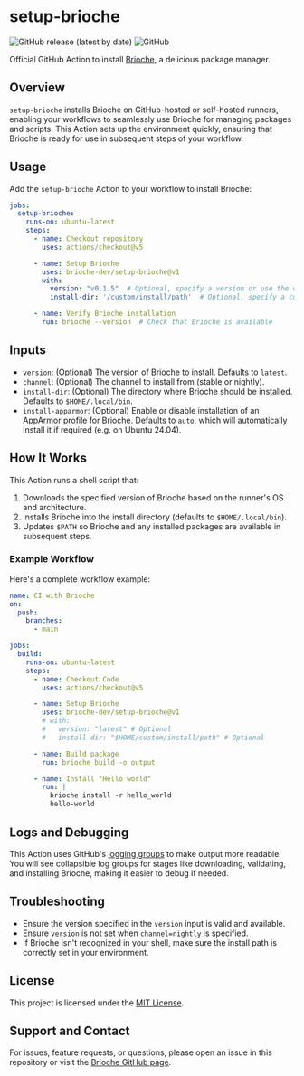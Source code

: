 # setup-brioche

![GitHub release (latest by date)](https://img.shields.io/github/v/release/brioche-dev/setup-brioche) ![GitHub](https://img.shields.io/github/license/brioche-dev/setup-brioche)

Official GitHub Action to install [Brioche](https://brioche.dev/), a delicious package manager.

## Overview

`setup-brioche` installs Brioche on GitHub-hosted or self-hosted runners, enabling your workflows to seamlessly use Brioche for managing packages and scripts. This Action sets up the environment quickly, ensuring that Brioche is ready for use in subsequent steps of your workflow.

## Usage

Add the `setup-brioche` Action to your workflow to install Brioche:

```yaml
jobs:
  setup-brioche:
    runs-on: ubuntu-latest
    steps:
      - name: Checkout repository
        uses: actions/checkout@v5

      - name: Setup Brioche
        uses: brioche-dev/setup-brioche@v1
        with:
          version: "v0.1.5"  # Optional, specify a version or use the default (latest)
          install-dir: '/custom/install/path'  # Optional, specify a custom installation path

      - name: Verify Brioche installation
        run: brioche --version  # Check that Brioche is available
```

## Inputs

- `version`: (Optional) The version of Brioche to install. Defaults to `latest`.
- `channel`: (Optional) The channel to install from (stable or nightly).
- `install-dir`: (Optional) The directory where Brioche should be installed. Defaults to `$HOME/.local/bin`.
- `install-apparmor`: (Optional) Enable or disable installation of an AppArmor profile for Brioche. Defaults to `auto`, which will automatically install it if required (e.g. on Ubuntu 24.04).

## How It Works

This Action runs a shell script that:

1. Downloads the specified version of Brioche based on the runner's OS and architecture.
2. Installs Brioche into the install directory (defaults to `$HOME/.local/bin`).
3. Updates `$PATH` so Brioche and any installed packages are available in subsequent steps.

### Example Workflow

Here's a complete workflow example:

```yaml
name: CI with Brioche
on:
  push:
    branches:
      - main

jobs:
  build:
    runs-on: ubuntu-latest
    steps:
      - name: Checkout Code
        uses: actions/checkout@v5

      - name: Setup Brioche
        uses: brioche-dev/setup-brioche@v1
        # with:
        #   version: "latest" # Optional
        #   install-dir: "$HOME/custom/install/path" # Optional

      - name: Build package
        run: brioche build -o output

      - name: Install "Hello world"
        run: |
          brioche install -r hello_world
          hello-world
```

## Logs and Debugging

This Action uses GitHub's [logging groups](https://docs.github.com/en/actions/using-workflows/workflow-commands-for-github-actions#grouping-log-lines) to make output more readable. You will see collapsible log groups for stages like downloading, validating, and installing Brioche, making it easier to debug if needed.

## Troubleshooting

- Ensure the version specified in the `version` input is valid and available.
- Ensure `version` is not set when `channel=nightly` is specified.
- If Brioche isn't recognized in your shell, make sure the install path is correctly set in your environment.

## License

This project is licensed under the [MIT License](https://github.com/brioche-dev/setup-brioche/blob/main/LICENSE).

## Support and Contact

For issues, feature requests, or questions, please open an issue in this repository or visit the [Brioche GitHub page](https://github.com/brioche-dev/brioche).
